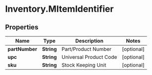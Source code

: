 # Inventory.MItemIdentifier

## Properties

Name | Type | Description | Notes
------------ | ------------- | ------------- | -------------
**partNumber** | **String** | Part/Product Number | [optional] 
**upc** | **String** | Universal Product Code | [optional] 
**sku** | **String** | Stock Keeping Unit | [optional] 


